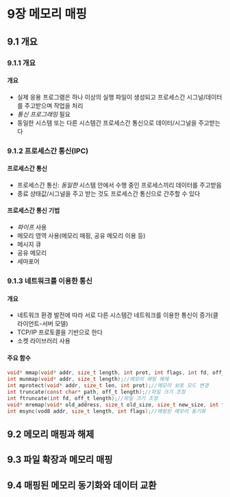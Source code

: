 # 9장 메모리 매핑
## 9.1 개요
### 9.1.1 개요
#### 개요
- 실제 응용 프로그램은 하나 이상의 실행 파일이 생성되고 프로세스간 시그널/데이터를 주고받으며 작업을 처리
- *통신 프로그래밍* 필요
- 동일한 시스템 또는 다른 시스템간 프로세스간 통신으로 데이터/시그널을 주고받는다
### 9.1.2 프로세스간 통신(IPC)
#### 프로세스간 통신
- 프로세스간 통신: *동일한* 시스템 안에서 수행 중인 프로세스끼리 데이터를 주고받음
- 종료 상태값/시그널을 주고 받는 것도 프로세스간 통신으로 간주할 수 있다
#### 프로세스간 통신 기법
- *파이프* 사용
- 메모리 영역 사용(메모리 매핑, 공유 메모리 이용 등)
- 메시지 큐
- 공유 메모리
- 세마포어
### 9.1.3 네트워크를 이용한 통신
#### 개요
- 네트워크 환경 발전에 따라 서로 다른 시스템간 네트워크를 이용한 통신이 증가(클라이언트-서버 모델)
- TCP/IP 프로토콜을 기반으로 한다
- 소켓 라이브러리 사용
#### 주요 함수
```C
void* mmap(void* addr, size_t length, int prot, int flags, int fd, off_t offset);//메모리 매핑
int munmap(void* addr, size_t length);//메모리 매핑 해제
int mprotect(void* addr, size_t len, int prot);//메모리 보호 모드 변경
int truncate(const char* path, off_t length);//파일 크기 조정
int ftruncate(int fd, off_t length);//파일 크기 조정
void* mremap(void* old_address, size_t old_size, size_t new_size, int flags);//메모리 매핑 변경
int msync(vod8 addr, size_t length, int flags);//매핑된 메모리 동기화
```


## 9.2 메모리 매핑과 해제

## 9.3 파일 확장과 메모리 매핑

## 9.4 매핑된 메모리 동기화와 데이터 교환
